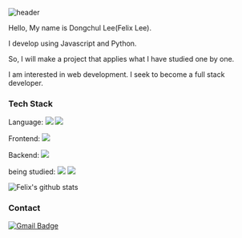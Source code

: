 ![header](https://capsule-render.vercel.app/api?type=waving&&color=auto&text=%20FELIX%20%20&height=200&fontSize=100)

Hello, My name is Dongchul Lee(Felix Lee).

I develop using Javascript and Python.

So, I will make a project that applies what I have studied one by one.

I am interested in web development. I seek to become a full stack developer.

### Tech Stack
Language:
<img src="https://img.shields.io/badge/JavaScript-F7DF1E?style=flat&logo=JavaScript&logoColor=black"/></a>
<img src="https://img.shields.io/badge/Python-3776AB?style=flat&logo=Python&logoColor=white"/></a>

Frontend:
<img src="https://img.shields.io/badge/Vue.js-4FC08D?style=flat&logo=Vue.js&logoColor=white"/></a>

Backend:
<img src="https://img.shields.io/badge/Node.js-339933?style=flat&logo=Node.js&logoColor=white"/></a>

being studied:
<img src="https://img.shields.io/badge/HTML5-E34F26?style=flat&logo=HTML5&logoColor=white"/></a>
<img src="https://img.shields.io/badge/CSS3-1572B6?style=flat&logo=CSS3&logoColor=white"/></a>


![Felix's github stats](https://github-readme-stats.vercel.app/api?username=Felix0708&show_icons=true)

### Contact
[![Gmail Badge](https://img.shields.io/badge/Gmail-d14836?style=flat-square&logo=Gmail&logoColor=white&link=mailto:chuls0708@gmail.com)](mailto:chuls0708n@gmail.com)
